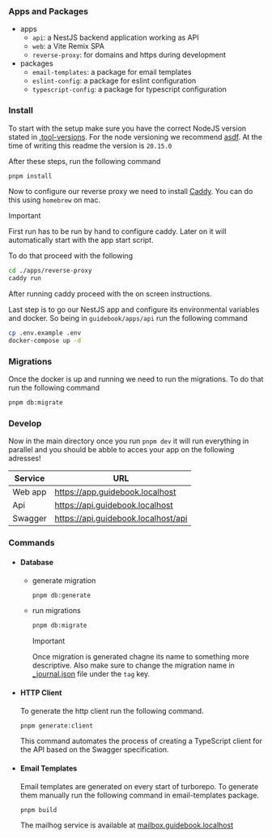 ### Apps and Packages

- apps
  - `api`: a NestJS backend application working as API
  - `web`: a Vite Remix SPA
  - `reverse-proxy`: for domains and https during development
- packages
  - `email-templates`: a package for email templates
  - `eslint-config`: a package for eslint configuration
  - `typescript-config`: a package for typescript configuration

### Install

To start with the setup make sure you have the correct NodeJS version stated in [.tool-versions](./.tool-versions).
For the node versioning we recommend [asdf](https://asdf-vm.com/). At the time of writing this readme the version is `20.15.0`

After these steps, run the following command

```sh
pnpm install
```

Now to configure our reverse proxy we need to install [Caddy](https://caddyserver.com/docs/install#homebrew-mac). You
can do this using `homebrew` on mac.

> [!IMPORTANT]  
> First run has to be run by hand to configure caddy. Later on it will automatically
> start with the app start script.

To do that proceed with the following

```sh
cd ./apps/reverse-proxy
caddy run
```

After running caddy proceed with the on screen instructions.

Last step is to go our NestJS app and configure its environmental variables and docker.
So being in `guidebook/apps/api` run the following command

```sh
cp .env.example .env
docker-compose up -d
```

### Migrations

Once the docker is up and running we need to run the migrations. To do that run the following command

```sh
pnpm db:migrate
```

### Develop

Now in the main directory once you run `pnpm dev` it will run everything in parallel
and you should be abble to acces your app on the following adresses!

| Service | URL                                                                          |
| ------- | ---------------------------------------------------------------------------- |
| Web app | [ https://app.guidebook.localhost ](https://app.guidebook.localhost)         |
| Api     | [https://api.guidebook.localhost ](https://api.guidebook.localhost)          |
| Swagger | [ https://api.guidebook.localhost/api ](https://api.guidebook.localhost/api) |

### Commands

- #### Database

  - generate migration

    ```sh
    pnpm db:generate
    ```

  - run migrations
    ```sh
    pnpm db:migrate
    ```
    > [!IMPORTANT]
    > Once migration is generated chagne its name to something more descriptive.
    > Also make sure to change the migration name in [\_journal.json](apps/api/src/storage/migrations/meta/_journal.json) file under the `tag` key.

- #### HTTP Client

  To generate the http client run the following command.

  ```sh
  pnpm generate:client
  ```

  This command automates the process of creating a TypeScript client for the API based on the Swagger specification.

- #### Email Templates

  Email templates are generated on every start of turborepo. To generate them manually run the following command in email-templates package.

  ```sh
  pnpm build
  ```

  The mailhog service is available at [mailbox.guidebook.localhost](mailbox.guidebook.localhost)
